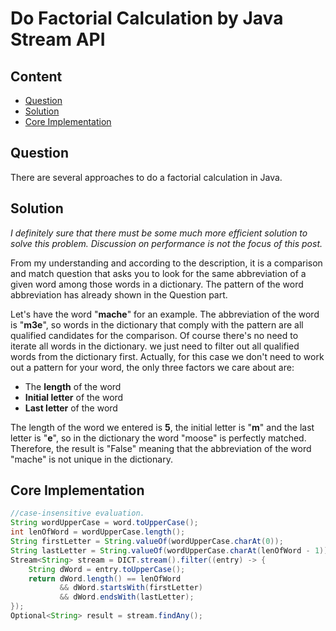 # Do Factorial Calculation by Java Stream API

## Content

- [Question](#question)
- [Solution](#solution)
- [Core Implementation](#core-implementation)

## Question

There are several approaches to do a factorial calculation in Java.

## Solution

*I definitely sure that there must be some much more efficient solution to solve this problem. Discussion on performance is not the focus of this post.*

From my understanding and according to the description, it is a comparison and match question that asks you to look for the same abbreviation of a given word among those words in a dictionary. The pattern of the word abbreviation has already shown in the Question part.

Let's have the word "**mache**" for an example. The abbreviation of the word is "**m3e**", so words in the dictionary that comply with the pattern are all qualified candidates for the comparison. Of course there's no need to iterate all words in the dictionary. we just need to filter out all qualified words from the dictionary first. Actually, for this case we don't need to work out a pattern for your word, the only three factors we care about are:

- The **length** of the word
- **Initial letter** of the word
- **Last letter** of the word

The length of the word we entered is **5**, the initial letter is "**m**" and the last letter is "**e**", so in the dictionary the word "moose" is perfectly matched. Therefore, the result is "False" meaning that the abbreviation of the word "mache" is not unique in the dictionary.

## Core Implementation

```java
//case-insensitive evaluation.
String wordUpperCase = word.toUpperCase();
int lenOfWord = wordUpperCase.length();
String firstLetter = String.valueOf(wordUpperCase.charAt(0));
String lastLetter = String.valueOf(wordUpperCase.charAt(lenOfWord - 1));
Stream<String> stream = DICT.stream().filter((entry) -> {
    String dWord = entry.toUpperCase();
    return dWord.length() == lenOfWord 
           && dWord.startsWith(firstLetter)   
           && dWord.endsWith(lastLetter);
});
Optional<String> result = stream.findAny();
```

